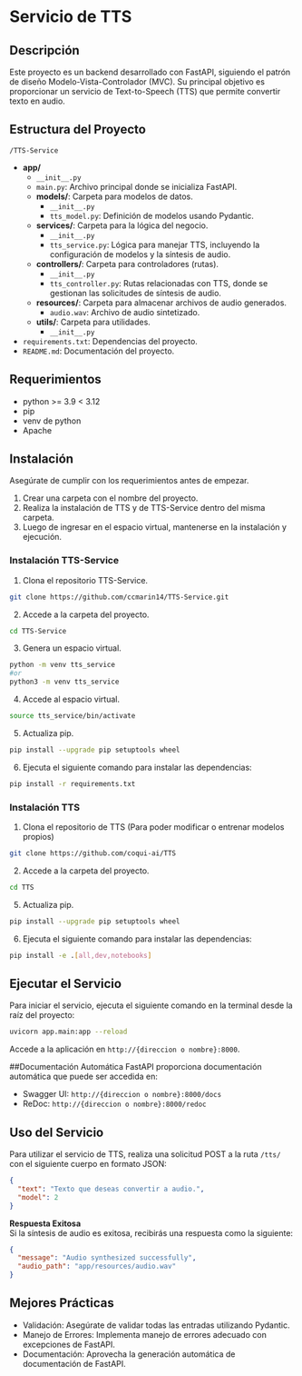 # Servicio de TTS

## Descripción
Este proyecto es un backend desarrollado con FastAPI, siguiendo el patrón de diseño Modelo-Vista-Controlador (MVC). Su principal objetivo es proporcionar un servicio de Text-to-Speech (TTS) que permite convertir texto en audio.

## Estructura del Proyecto
`/TTS-Service`

-   **app/**
    -   `__init__.py`
    -   `main.py`: Archivo principal donde se inicializa FastAPI.
    -   **models/**: Carpeta para modelos de datos.
        -   `__init__.py`
        -   `tts_model.py`: Definición de modelos usando Pydantic.
    -   **services/**: Carpeta para la lógica del negocio.
        -   `__init__.py`
        -   `tts_service.py`: Lógica para manejar TTS, incluyendo la configuración de modelos y la síntesis de audio.
    -   **controllers/**: Carpeta para controladores (rutas).
        -   `__init__.py`
        -   `tts_controller.py`: Rutas relacionadas con TTS, donde se gestionan las solicitudes de síntesis de audio.
    -   **resources/**: Carpeta para almacenar archivos de audio generados.
        -   `audio.wav`: Archivo de audio sintetizado.
    -   **utils/**: Carpeta para utilidades.
        -   `__init__.py`
-   `requirements.txt`: Dependencias del proyecto.
-   `README.md`: Documentación del proyecto.

## Requerimientos 
- python >= 3.9 < 3.12
- pip
- venv de python
- Apache

## Instalación

Asegúrate de cumplir con los requerimientos antes de empezar.

1. Crear una carpeta con el nombre del proyecto.
2. Realiza la instalación de TTS y de TTS-Service dentro del misma carpeta.
3. Luego de ingresar en el espacio virtual, mantenerse en la instalación y ejecución.

### Instalación TTS-Service
1.  Clona el repositorio TTS-Service.
```bash
git clone https://github.com/ccmarin14/TTS-Service.git
```

2.  Accede a la carpeta del proyecto.
```bash
cd TTS-Service
```

3.  Genera un espacio virtual.
```bash
python -m venv tts_service
#or 
python3 -m venv tts_service
```

4. Accede al espacio virtual.
```bash
source tts_service/bin/activate
```

5. Actualiza pip.

```bash
pip install --upgrade pip setuptools wheel
```

6.  Ejecuta el siguiente comando para instalar las dependencias:

```bash
pip install -r requirements.txt
```

### Instalación TTS

1.  Clona el repositorio de TTS (Para poder modificar o entrenar modelos propios)
```bash
git clone https://github.com/coqui-ai/TTS
```

2.  Accede a la carpeta del proyecto.
```bash
cd TTS
```

5. Actualiza pip.
```bash
pip install --upgrade pip setuptools wheel
```

6.  Ejecuta el siguiente comando para instalar las dependencias:
```bash
pip install -e .[all,dev,notebooks]
```

## Ejecutar el Servicio
Para iniciar el servicio, ejecuta el siguiente comando en la terminal desde la raíz del proyecto:

```bash
uvicorn app.main:app --reload
```

Accede a la aplicación en `http://{direccion o nombre}:8000`.

##Documentación Automática
FastAPI proporciona documentación automática que puede ser accedida en:

-   Swagger UI: `http://{direccion o nombre}:8000/docs`
-   ReDoc: `http://{direccion o nombre}:8000/redoc`

## Uso del Servicio
Para utilizar el servicio de TTS, realiza una solicitud POST a la ruta `/tts/` con el siguiente cuerpo en formato JSON:

```json
{
  "text": "Texto que deseas convertir a audio.",
  "model": 2
}
```

**Respuesta Exitosa**\
Si la síntesis de audio es exitosa, recibirás una respuesta como la siguiente:

```json
{
  "message": "Audio synthesized successfully",
  "audio_path": "app/resources/audio.wav"
}
```

## Mejores Prácticas

-   Validación: Asegúrate de validar todas las entradas utilizando Pydantic.
-   Manejo de Errores: Implementa manejo de errores adecuado con excepciones de FastAPI.
-   Documentación: Aprovecha la generación automática de documentación de FastAPI.